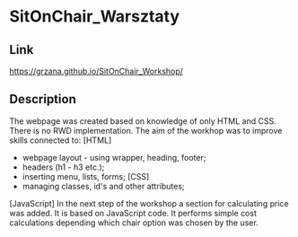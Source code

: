 # SitOnChair_Warsztaty

## Link

 https://grzana.github.io/SitOnChair_Workshop/
 
 ## Description
 
The webpage was created based on knowledge of only HTML and CSS. There is no RWD implementation. 
The aim of the workhop was to improve skills connected to:
[HTML]
* webpage layout - using wrapper, heading, footer;
* headers (h1 - h3 etc.);
* inserting menu, lists, forms;
[CSS]
* managing classes, id's and other attributes;

[JavaScript]
In the next step of the workshop a section for calculating price was added. It is based on JavaScript code. It performs simple cost calculations depending which chair option was chosen by the user. 
